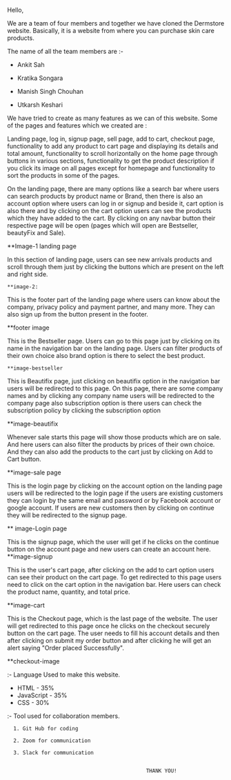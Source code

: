 Hello, 

We are a team of four members and together we have cloned the Dermstore website. Basically, it is a website from where you can purchase skin care products.

The name of all the team members are :-

* Ankit Sah

* Kratika Songara

* Manish Singh Chouhan

* Utkarsh Keshari



We have tried to create as many features as we can of this website. Some of the pages and features which we created are : 

Landing page, log in, signup page, sell page, add to cart, checkout page, functionality to add any product to cart page and displaying its details and total amount, functionality to scroll horizontally on the home page through buttons in various sections, functionality to get the product description if you click its image on all pages except for homepage and functionality to sort the products in some of the pages.

On the landing page, there are many options like a search bar where users can search products by product name or Brand, then there is also an account option where users can log in or signup and beside it, cart option is also there and by clicking on the cart option users can see the products which they have added to the cart. By clicking on any navbar button their respective page will be open (pages which will open are Bestseller, beautyFix and Sale).

**Image-1 landing page




In this section of landing page, users can see new arrivals products and scroll through them just by clicking the buttons which are present on the left and right side.
 
    **image-2:
This is the footer part of the landing page where users can know about the company, privacy policy and payment partner, and many more. They can also sign up from the button present in the footer.

  **footer image


This is the Bestseller page. Users can go to this page just by clicking on its name in the navigation bar on the landing page. Users can filter products of their own choice also brand option is there to select the best product.


    **image-bestseller

This is Beautifix page, just clicking on beautifix option in the navigation bar users will be redirected to this page. On this page, there are some company names and by clicking any company name users will be redirected to the company page also subscription option is there users can check the subscription policy by clicking the subscription option

**image-beautifix



Whenever sale starts this page will show those products which are on sale. And here users can also filter the products by prices of their own choice. And they can also add the products to the cart just by clicking on Add to Cart button.

**image-sale page
 
   
This is the login page by clicking on the account option on the landing page users will be redirected to the login page if the users are existing customers they can login by the same email and password or by Facebook account or google account. If users are new customers then by clicking on continue they will be redirected to the signup page.

** image-Login page



This is the signup page, which the user will get if he clicks on the continue button on the account page and new users can create an account here.
**image-signup


This is the user's cart page, after clicking on the add to cart option users can see their product on the cart page. To get redirected to this page users need to click on the cart option in the navigation bar. Here users can check the product name, quantity, and total price.

**image-cart

This is the Checkout page, which is the last page of the website. The user will get redirected to this page once he clicks on the checkout securely button on the cart page. The user needs to fill his account details and then after clicking on submit my order button and after clicking he will get an alert saying "Order placed Successfully".

**checkout-image



  :- Language Used to make this website.

 * HTML - 35%
 * JavaScript  - 35%
 * CSS - 30%

:-  Tool used for collaboration members.

      1. Git Hub for coding

      2. Zoom for communication 

      3. Slack for communication

                                                    
                                                 THANK YOU!





